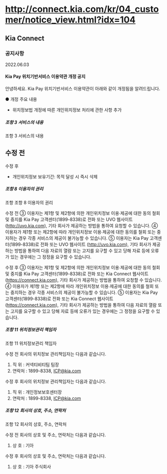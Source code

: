 # http://connect.kia.com/kr/04_customer/notice_view.html?idx=104

## Kia Connect

### 공지사항

2022.06.03

#### Kia Pay 위치기반서비스 이용약관 개정 공지

안녕하세요.
Kia Pay 위치기반서비스 이용약관이 아래와 같이 개정됨을 알려드립니다.

● 개정 주요 내용
- 위치정보법 개정에 따른 개인위치정보 처리에 관한 사항 추가

##### 조항 3 서비스의 내용

조항
3 서비스의 내용

수정 전
-

수정 후
- 개인위치정보 보유기간: 목적 달성 시 즉시 삭제

##### 조항 8 이용자의 권리

조항
조항 8 이용자의 권리

수정 전
③ 이용자는 제1항 및 제2항에 의한 개인위치정보 이용∙제공에 대한 동의 철회 및 중지를 Kia Pay 고객센터(1899-8338)로 전화 또는  UVO 웹사이트 (http://uvo.kia.com), 기타 회사가 제공하는 방법을 통하여 요청할 수 있습니다. 
④ 이용자가 제1항 또는 제2항에 따라 개인위치정보 이용∙제공에 대한 동의를 철회 또는 중지하는 경우 각종 서비스의 제공이 불가능할 수 있습니다.
⑤ 이용자는 Kia Pay 고객센터(1899-8338)로 전화 또는 UVO 웹사이트 (http://uvo.kia.com), 기타 회사가 제공하는 방법을 통하여 다음 자료의 열람 또는 고지를 요구할 수 있고 당해 자료 등에 오류가 있는 경우에는 그 정정을 요구할 수 있습니다.

수정 후
③ 이용자는 제1항 및 제2항에 의한 개인위치정보 이용∙제공에 대한 동의 철회 및 중지를 Kia Pay 고객센터(1899-8338)로 전화 또는 Kia Connect 웹사이트 (https://connect.kia.com), 기타 회사가 제공하는 방법을 통하여 요청할 수 있습니다. 
④ 이용자가 제1항 또는 제2항에 따라 개인위치정보 이용∙제공에 대한 동의를 철회 또는 중지하는 경우 각종 서비스의 제공이 불가능할 수 있습니다.
⑤ 이용자는 Kia Pay 고객센터(1899-8338)로 전화 또는 Kia Connect 웹사이트 (https://connect.kia.com), 기타 회사가 제공하는 방법을 통하여 다음 자료의 열람 또는 고지를 요구할 수 있고 당해 자료 등에 오류가 있는 경우에는 그 정정을 요구할 수 있습니다.

##### 조항 11 위치정보관리 책임자

조항
11 위치정보관리 책임자

수정 전
회사의 위치정보 관리책임자는 다음과 같습니다.
1. 직  위 : 커넥티비티팀 팀장
2. 연락처 : 1899-8338, ICP@kia.com

수정 후
회사의 위치정보 관리책임자는 다음과 같습니다.
1. 직  위 : 개인정보보호센터장
2. 연락처 : 1899-8338, ICP@kia.com

##### 조항 12 회사의 상호, 주소, 연락처

조항
12 회사의 상호, 주소, 연락처

수정 전
회사의 상호 및 주소, 연락처는 다음과 같습니다.
1. 상  호 : 기아

수정 후
회사의 상호 및 주소, 연락처는 다음과 같습니다.
1. 상  호 : 기아 주식회사


